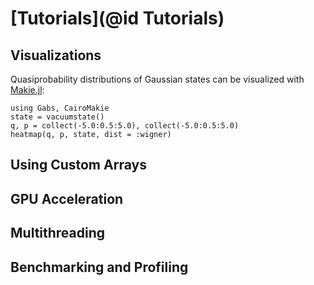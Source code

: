 # [Tutorials](@id Tutorials)

## Visualizations

Quasiprobability distributions of Gaussian states can be visualized with [Makie.jl](https://github.com/MakieOrg/Makie.jl):

```@example
using Gabs, CairoMakie
state = vacuumstate()
q, p = collect(-5.0:0.5:5.0), collect(-5.0:0.5:5.0)
heatmap(q, p, state, dist = :wigner)
```

## Using Custom Arrays

## GPU Acceleration

## Multithreading

## Benchmarking and Profiling

